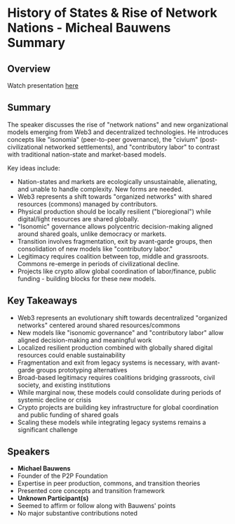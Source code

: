 # History of States & Rise of Network Nations - Micheal Bauwens Summary

## Overview
Watch presentation [here](https://streameth.org/edge_city/watch?session=671b1feb9da0f165b839adc3)

## Summary
The speaker discusses the rise of "network nations" and new organizational models emerging from Web3 and decentralized technologies. He introduces concepts like "isonomia" (peer-to-peer governance), the "civium" (post-civilizational networked settlements), and "contributory labor" to contrast with traditional nation-state and market-based models.

Key ideas include:

- Nation-states and markets are ecologically unsustainable, alienating, and unable to handle complexity. New forms are needed.
- Web3 represents a shift towards "organized networks" with shared resources (commons) managed by contributors.
- Physical production should be locally resilient ("bioregional") while digital/light resources are shared globally.
- "Isonomic" governance allows polycentric decision-making aligned around shared goals, unlike democracy or markets.
- Transition involves fragmentation, exit by avant-garde groups, then consolidation of new models like "contributory labor."
- Legitimacy requires coalition between top, middle and grassroots. Commons re-emerge in periods of civilizational decline.
- Projects like crypto allow global coordination of labor/finance, public funding - building blocks for these new models.

## Key Takeaways
- Web3 represents an evolutionary shift towards decentralized "organized networks" centered around shared resources/commons
- New models like "isonomic governance" and "contributory labor" allow aligned decision-making and meaningful work
- Localized resilient production combined with globally shared digital resources could enable sustainability
- Fragmentation and exit from legacy systems is necessary, with avant-garde groups prototyping alternatives
- Broad-based legitimacy requires coalitions bridging grassroots, civil society, and existing institutions
- While marginal now, these models could consolidate during periods of systemic decline or crisis
- Crypto projects are building key infrastructure for global coordination and public funding of shared goals
- Scaling these models while integrating legacy systems remains a significant challenge

## Speakers
- **Michael Bauwens**
- Founder of the P2P Foundation
- Expertise in peer production, commons, and transition theories
- Presented core concepts and transition framework
- **Unknown Participant(s)**
- Seemed to affirm or follow along with Bauwens' points
- No major substantive contributions noted

